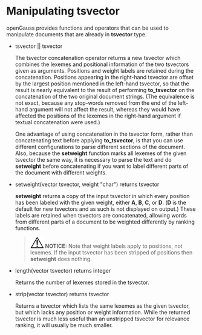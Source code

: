 # Manipulating tsvector<a name="EN-US_TOPIC_0289900182"></a>

openGauss provides functions and operators that can be used to manipulate documents that are already in  **tsvector**  type.

-   tsvector || tsvector

    The tsvector concatenation operator returns a new tsvector which combines the lexemes and positional information of the two tsvectors given as arguments. Positions and weight labels are retained during the concatenation. Positions appearing in the right-hand tsvector are offset by the largest position mentioned in the left-hand tsvector, so that the result is nearly equivalent to the result of performing  **to\_tsvector**  on the concatenation of the two original document strings. \(The equivalence is not exact, because any stop-words removed from the end of the left-hand argument will not affect the result, whereas they would have affected the positions of the lexemes in the right-hand argument if textual concatenation were used.\)

    One advantage of using concatenation in the tsvector form, rather than concatenating text before applying  **to\_tsvector**, is that you can use different configurations to parse different sections of the document. Also, because the  **setweight**  function marks all lexemes of the given tsvector the same way, it is necessary to parse the text and do  **setweight**  before concatenating if you want to label different parts of the document with different weights.

-   setweight\(vector tsvector, weight "char"\) returns tsvector

    **setweight**  returns a copy of the input tsvector in which every position has been labeled with the given weight, either  **A**,  **B**,  **C**, or  **D**. \(**D**  is the default for new tsvectors and as such is not displayed on output.\) These labels are retained when tsvectors are concatenated, allowing words from different parts of a document to be weighted differently by ranking functions.

    >![](public_sys-resources/icon-notice.gif) **NOTICE:** 
    >Note that weight labels apply to positions, not lexemes. If the input tsvector has been stripped of positions then  **setweight**  does nothing.

-   length\(vector tsvector\) returns integer

    Returns the number of lexemes stored in the tsvector.

-   strip\(vector tsvector\) returns tsvector

    Returns a tsvector which lists the same lexemes as the given tsvector, but which lacks any position or weight information. While the returned tsvector is much less useful than an unstripped tsvector for relevance ranking, it will usually be much smaller.


